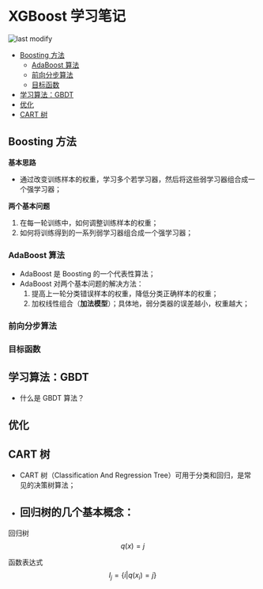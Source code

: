 XGBoost 学习笔记
===
<!--START_SECTION:badge-->

![last modify](https://img.shields.io/static/v1?label=last%20modify&message=2025-07-08%2016%3A53%3A13&color=yellowgreen&style=flat-square)

<!--END_SECTION:badge-->

- [Boosting 方法](#boosting-方法)
    - [AdaBoost 算法](#adaboost-算法)
    - [前向分步算法](#前向分步算法)
    - [目标函数](#目标函数)
- [学习算法：GBDT](#学习算法gbdt)
- [优化](#优化)
- [CART 树](#cart-树)


## Boosting 方法

**基本思路**
- 通过改变训练样本的权重，学习多个若学习器，然后将这些弱学习器组合成一个强学习器；

**两个基本问题**
1. 在每一轮训练中，如何调整训练样本的权重；
2. 如何将训练得到的一系列弱学习器组合成一个强学习器；

### AdaBoost 算法

- AdaBoost 是 Boosting 的一个代表性算法；  
- AdaBoost 对两个基本问题的解决方法：
    1. 提高上一轮分类错误样本的权重，降低分类正确样本的权重；
    2. 加权线性组合（**加法模型**）；具体地，弱分类器的误差越小，权重越大；

### 前向分步算法

### 目标函数

## 学习算法：GBDT
- 什么是 GBDT 算法？

## 优化


## CART 树
- CART 树（Classification And Regression Tree）可用于分类和回归，是常见的决策树算法；

- 回归树的几个基本概念：
    - 

回归树 
$$q(x) = j$$

函数表达式
$$I_j = \{ i | q(x_i) = j \}$$

